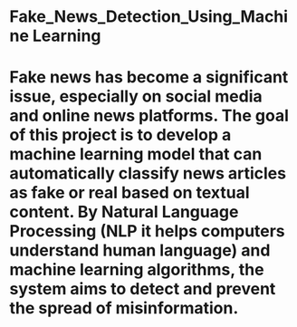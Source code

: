 # Fake_News_Detection_Using_Machine Learning
# Fake news has become a significant issue, especially on social media and online news platforms. The goal of this project is to develop a machine learning model that can automatically classify news articles as fake or real based on textual content. By Natural Language Processing (NLP it helps computers understand human language) and machine learning algorithms, the system aims to detect and prevent the spread of misinformation.
